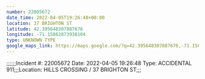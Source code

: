 ```yaml
---
number: 22005672
date_time: 2022-04-05T19:26:48+00:00
location: 37 BRIGHTON ST
latitude: 42.395648307887676
longitude: -71.15862873938104
type: UNKNOWN TYPE
google_maps_link: https://maps.google.com/?q=42.395648307887676,-71.15862873938104
---
```


;;;;;;Incident #: 22005672  Date: 2022-04-05 19:26:48   Type: ACCIDENTAL 911;;;Location: HILLS CROSSING / 37 BRIGHTON ST;;;
